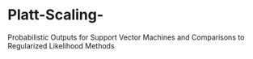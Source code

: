 # Platt-Scaling-
Probabilistic Outputs for Support Vector Machines and Comparisons to Regularized Likelihood Methods
